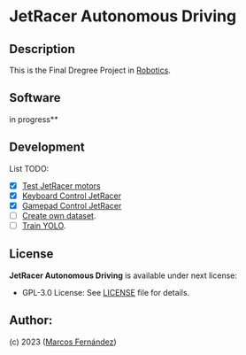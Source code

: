 # JetRacer Autonomous Driving 


    
## Description
This is the Final Dregree Project in [Robotics](https://www.usc.gal/en/studies/degrees/engineering-and-architecture/robotics-degree).

## Software
in progress**
## Development

List TODO:
- [x] [Test JetRacer motors]()
- [x] [Keyboard Control JetRacer]()
- [x] [Gamepad Control JetRacer]()
- [ ] [Create own dataset]().
- [ ] [Train YOLO]().

## License
**JetRacer Autonomous Driving** is available under next license:

* GPL-3.0 License: See [LICENSE](./LICENSE) file for details.
## Author:
(c) 2023 ([Marcos Fernández](https://github.com/marqinhos))

